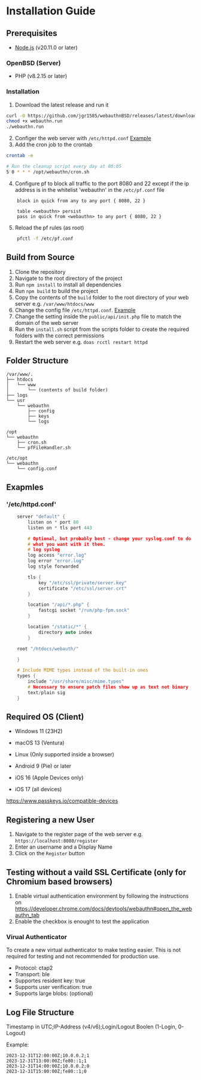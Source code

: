# Installation Guide

## Prerequisites
- [Node.js](https://nodejs.org/en/) (v20.11.0 or later)

### OpenBSD (Server)
- PHP (v8.2.15 or later)

### Installation
1. Download the latest release and run it
```bash
curl -O https://github.com/jgr1585/webauthnBSD/releases/latest/download/webauthn.run
chmod +x webauthn.run
./webauthn.run
```
2. Configer the web server with `/etc/httpd.conf` [Example](#etchttpdconf)
3. Add the cron job to the crontab
```bash
crontab -e
```
```bash
# Run the cleanup script every day at 00:05
5 0 * * * /opt/webauthn/cron.sh
```
4. Configure pf to block all traffic to the port 8080 and 22 except if the ip address is in the whitelist 'webauthn' in the `/etc/pf.conf` file
```pf
    block in quick from any to any port { 8080, 22 }

    table <webauthn> persist
    pass in quick from <webauthn> to any port { 8080, 22 }
```
5. Reload the pf rules (as root)
```bash
    pfctl -f /etc/pf.conf
```

## Build from Source
1. Clone the repository
2. Navigate to the root directory of the project
3. Run `npm install` to install all dependencies
4. Run `npm build` to build the project
5. Copy the contents of the `build` folder to the root directory of your web server e.g. `/var/www/htdocs/www`
6. Change the config file `/etc/httpd.conf`. [Example](#etchttpdconf)
7. Change the setting inside the `public/api/init.php` file to match the domain of the web server
8. Run the `install.sh` script from the scripts folder to create the required folders with the correct permissions
9. Restart the web server e.g. `doas rcctl restart httpd`

## Folder Structure
```
/var/www/.
├── htdocs
│   └── www
│       └── (contents of build folder)
├── logs
└── usr
    └── webauthn
        ├── config
        ├── keys
        └── logs

/opt
└── webauthn
    ├── cron.sh
    └── pfFileHandler.sh

/etc/opt
└── webauthn
    └── config.conf
```

## Exapmles

### '/etc/httpd.conf'
```c
    server "default" {
        listen on * port 80
        listen on * tls port 443

        # Optional, but probably best - change your syslog.conf to do
        # what you want with it then.
        # log syslog
        log access "error.log"
        log error "error.log"
        log style forwarded

        tls {
            key "/etc/ssl/private/server.key"
            certificate "/etc/ssl/server.crt"
        }

        location "/api/*.php" {
            fastcgi socket "/run/php-fpm.sock"
        }

        location "/static/*" {
            directory auto index
        }

    root "/htdocs/webauth/"

    }

    # Include MIME types instead of the built-in ones
    types {
        include "/usr/share/misc/mime.types"
        # Necessary to ensure patch files show up as text not binary
        text/plain sig
    }
```

## Required OS (Client)
- Windows 11 (23H2)
- macOS 13 (Ventura)
- Linux (Only supported inside a browser)

- Android 9 (Pie) or later
- iOS 16 (Apple Devices only)
- iOS 17 (all devices)

https://www.passkeys.io/compatible-devices

## Registering a new User
1. Navigate to the register page of the web server e.g. `https://localhost:8080/register`
2. Enter an username and a Display Name
3. Click on the `Register` button

## Testing without a vaild SSL Certificate (only for Chromium based browsers)
1. Enable virtual authentication environment by following the instructions on https://developer.chrome.com/docs/devtools/webauthn#open_the_webauthn_tab
2. Enable the checkbox is enought to test the application

### Virual Authenticator
To create a new virtual authenticator to make testing easier. This is not required for testing and not recommended for production use.
- Protocol: ctap2
- Transport: ble
- Supportes resident key: true
- Supports user verification: true
- Supports large blobs: (optional)

## Log File Structure
Timestamp in UTC;IP-Address (v4/v6);Login/Logout Boolen (1-Login, 0-Logout)

Example:
```
2023-12-31T12:00:00Z;10.0.0.2;1
2023-12-31T13:00:00Z;fe80::1;1
2023-12-31T14:00:00Z;10.0.0.2;0
2023-12-31T15:00:00Z;fe80::1;0
```